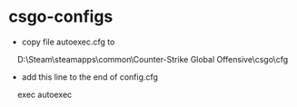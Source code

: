 # csgo-configs
<ul><li>copy file autoexec.cfg to</li></ul>
&nbsp;&nbsp;&nbsp;&nbsp;D:\Steam\steamapps\common\Counter-Strike Global Offensive\csgo\cfg
<br/>
<ul><li>add this line to the end of config.cfg</li></ul>
&nbsp;&nbsp;&nbsp;&nbsp;exec autoexec

